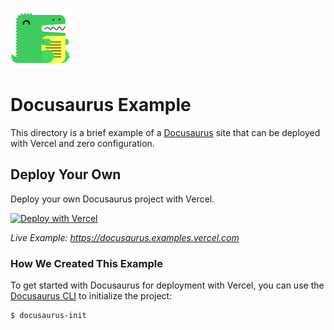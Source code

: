 ![Docusaurus Logo](https://github.com/vercel/vercel/blob/main/packages/frameworks/logos/docusaurus.svg)

# Docusaurus Example

This directory is a brief example of a [Docusaurus](https://docusaurus.io/) site that can be deployed with Vercel and zero configuration.

## Deploy Your Own

Deploy your own Docusaurus project with Vercel.

[![Deploy with Vercel](https://vercel.com/button)](https://vercel.com/new/clone?repository-url=https://github.com/vercel/vercel/tree/main/examples/docusaurus&template=docusaurus)

_Live Example: https://docusaurus.examples.vercel.com_

### How We Created This Example

To get started with Docusaurus for deployment with Vercel, you can use the [Docusaurus CLI](https://docusaurus.io/docs/en/installation) to initialize the project:

```shell
$ docusaurus-init
```
